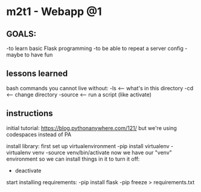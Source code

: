 # m2t1 - Webapp @1

## GOALS:
-to learn basic Flask programming
-to be able to repeat a server config
-maybe to have fun

## lessons learned
bash commands you cannot live without:
-ls     <-- what's in this directory
-cd     <-- change directory
-source     <-- run a script (like activate)

## instructions
initial tutorial: https://blog.pythonanywhere.com/121/
but we're using codespaces instead of PA

install library:
first set up virtualenvironment
    -pip install virtualenv
    -virtualenv venv
    -source venv/bin/activate
now we have our "venv" environment so we can install things in it
to turn it off:
- deactivate

start installing requirements:
-pip install flask
-pip freeze > requirements.txt
